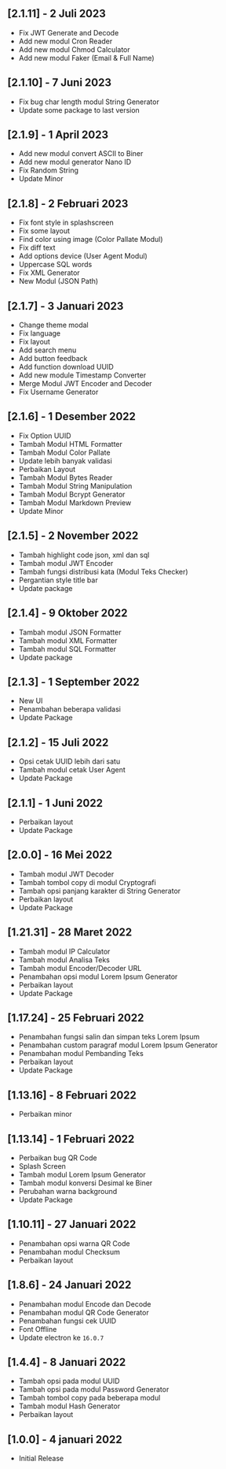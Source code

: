 ## [2.1.11] - 2 Juli 2023
* Fix JWT Generate and Decode
* Add new modul Cron Reader
* Add new modul Chmod Calculator
* Add new modul Faker (Email &amp; Full Name)

## [2.1.10] - 7 Juni 2023
* Fix bug char length modul String Generator
* Update some package to last version

## [2.1.9] - 1 April 2023
* Add new modul convert ASCII to Biner
* Add new modul generator Nano ID
* Fix Random String
* Update Minor

## [2.1.8] - 2 Februari 2023

* Fix font style in splashscreen
* Fix some layout
* Find color using image (Color Pallate Modul)
* Fix diff text
* Add options device (User Agent Modul)
* Uppercase SQL words
* Fix XML Generator
* New Modul (JSON Path)

## [2.1.7] - 3 Januari 2023

* Change theme modal
* Fix language
* Fix layout
* Add search menu
* Add button feedback
* Add function download UUID
* Add new module Timestamp Converter
* Merge Modul JWT Encoder and Decoder
* Fix Username Generator

## [2.1.6] - 1 Desember 2022

* Fix Option UUID
* Tambah Modul HTML Formatter
* Tambah Modul Color Pallate
* Update lebih banyak validasi
* Perbaikan Layout
* Tambah Modul Bytes Reader
* Tambah Modul String Manipulation
* Tambah Modul Bcrypt Generator
* Tambah Modul Markdown Preview
* Update Minor
## [2.1.5] - 2 November 2022

* Tambah highlight code json, xml dan sql
* Tambah modul JWT Encoder
* Tambah fungsi distribusi kata (Modul Teks Checker)
* Pergantian style title bar
* Update package

## [2.1.4] - 9 Oktober 2022

* Tambah modul JSON Formatter
* Tambah modul XML Formatter
* Tambah modul SQL Formatter
* Update package

## [2.1.3] - 1 September 2022

* New UI
* Penambahan beberapa validasi
* Update Package

## [2.1.2] - 15 Juli 2022

* Opsi cetak UUID lebih dari satu
* Tambah modul cetak User Agent
* Update Package

## [2.1.1] - 1 Juni 2022

* Perbaikan layout
* Update Package

## [2.0.0] - 16 Mei 2022

* Tambah modul JWT Decoder
* Tambah tombol copy di modul Cryptografi
* Tambah opsi panjang karakter di String Generator
* Perbaikan layout
* Update Package

## [1.21.31] - 28 Maret 2022

* Tambah modul IP Calculator
* Tambah modul Analisa Teks
* Tambah modul Encoder/Decoder URL
* Penambahan opsi modul Lorem Ipsum Generator
* Perbaikan layout
* Update Package

## [1.17.24] - 25 Februari 2022

* Penambahan fungsi salin dan simpan teks Lorem Ipsum
* Penambahan custom paragraf modul Lorem Ipsum Generator
* Penambahan modul Pembanding Teks
* Perbaikan layout
* Update Package

## [1.13.16] - 8 Februari 2022

* Perbaikan minor

## [1.13.14] - 1 Februari 2022

* Perbaikan bug QR Code
* Splash Screen
* Tambah modul Lorem Ipsum Generator
* Tambah modul konversi Desimal ke Biner
* Perubahan warna background
* Update Package

## [1.10.11] - 27 Januari 2022

* Penambahan opsi warna QR Code
* Penambahan modul Checksum
* Perbaikan layout

## [1.8.6] - 24 Januari 2022

* Penambahan modul Encode dan Decode
* Penambahan modul QR Code Generator
* Penambahan fungsi cek UUID
* Font Offline
* Update electron ke `16.0.7`

## [1.4.4] - 8 Januari 2022

* Tambah opsi pada modul UUID
* Tambah opsi pada modul Password Generator
* Tambah tombol copy pada beberapa modul
* Tambah modul Hash Generator
* Perbaikan layout

## [1.0.0] - 4 januari 2022

* Initial Release